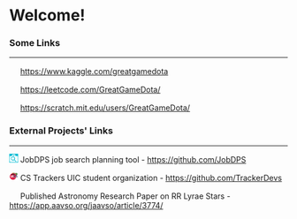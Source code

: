 
# Welcome!

### Some Links

<hr>

<img src="https://raw.githubusercontent.com/GreatGameDota/GreatGameDota/main/kaggle.ico" width="16px" height="16px"> https://www.kaggle.com/greatgamedota
  
<img src="https://raw.githubusercontent.com/GreatGameDota/GreatGameDota/main/leetcode.ico" width="16px" height="16px"> https://leetcode.com/GreatGameDota/
  
<img src="https://raw.githubusercontent.com/GreatGameDota/GreatGameDota/main/scratch.ico" width="16px" height="16px"> https://scratch.mit.edu/users/GreatGameDota/

### External Projects' Links

<hr>

<img src="https://raw.githubusercontent.com/GreatGameDota/GreatGameDota/main/jobdps.png" width="16px" height="16px"> JobDPS job search planning tool - https://github.com/JobDPS
  
<img src="https://raw.githubusercontent.com/GreatGameDota/GreatGameDota/main/trackers.png" width="16px" height="16px"> CS Trackers UIC student organization - https://github.com/TrackerDevs
  
<img src="https://raw.githubusercontent.com/GreatGameDota/GreatGameDota/main/aavso.ico" width="16px" height="16px"> Published Astronomy Research Paper on RR Lyrae Stars - https://app.aavso.org/jaavso/article/3774/
